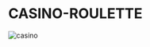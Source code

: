 # CASINO-ROULETTE
<img src='https://user-images.githubusercontent.com/71637814/218285618-a9cbd5c8-5b55-4efc-bc13-e17b47a6b18b.gif' alt='casino'/>
